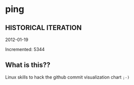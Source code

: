 # ping

## HISTORICAL ITERATION
2012-01-19

Incremented: 5344

## What is this?? 
Linux skills to hack the github commit visualization chart `;-)`
